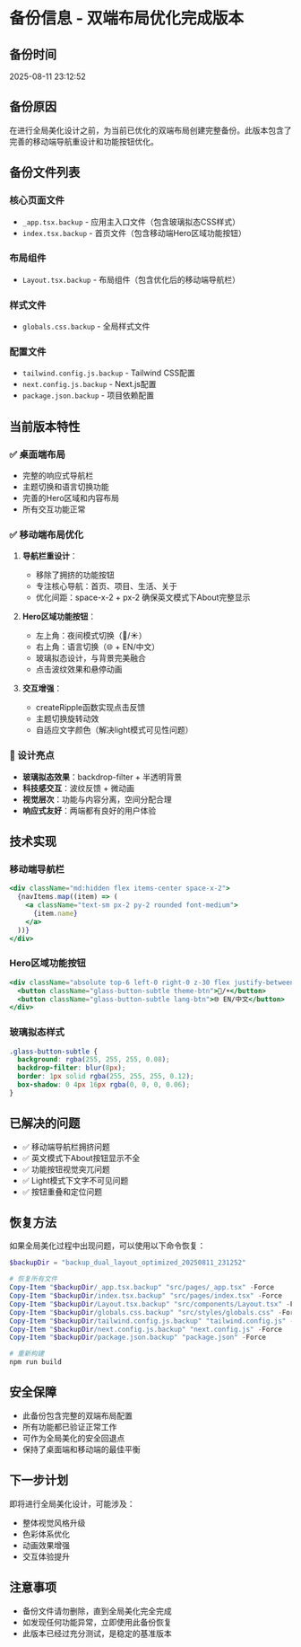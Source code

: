 # 备份信息 - 双端布局优化完成版本

## 备份时间
2025-08-11 23:12:52

## 备份原因
在进行全局美化设计之前，为当前已优化的双端布局创建完整备份。此版本包含了完善的移动端导航重设计和功能按钮优化。

## 备份文件列表

### 核心页面文件
- `_app.tsx.backup` - 应用主入口文件（包含玻璃拟态CSS样式）
- `index.tsx.backup` - 首页文件（包含移动端Hero区域功能按钮）

### 布局组件
- `Layout.tsx.backup` - 布局组件（包含优化后的移动端导航栏）

### 样式文件
- `globals.css.backup` - 全局样式文件

### 配置文件
- `tailwind.config.js.backup` - Tailwind CSS配置
- `next.config.js.backup` - Next.js配置
- `package.json.backup` - 项目依赖配置

## 当前版本特性

### ✅ 桌面端布局
- 完整的响应式导航栏
- 主题切换和语言切换功能
- 完善的Hero区域和内容布局
- 所有交互功能正常

### ✅ 移动端布局优化
1. **导航栏重设计**：
   - 移除了拥挤的功能按钮
   - 专注核心导航：首页、项目、生活、关于
   - 优化间距：space-x-2 + px-2 确保英文模式下About完整显示

2. **Hero区域功能按钮**：
   - 左上角：夜间模式切换（🌙/☀️）
   - 右上角：语言切换（🌐 + EN/中文）
   - 玻璃拟态设计，与背景完美融合
   - 点击波纹效果和悬停动画

3. **交互增强**：
   - createRipple函数实现点击反馈
   - 主题切换旋转动效
   - 自适应文字颜色（解决light模式可见性问题）

### 🎨 设计亮点
- **玻璃拟态效果**：backdrop-filter + 半透明背景
- **科技感交互**：波纹反馈 + 微动画
- **视觉层次**：功能与内容分离，空间分配合理
- **响应式友好**：两端都有良好的用户体验

## 技术实现

### 移动端导航栏
```jsx
<div className="md:hidden flex items-center space-x-2">
  {navItems.map((item) => (
    <a className="text-sm px-2 py-2 rounded font-medium">
      {item.name}
    </a>
  ))}
</div>
```

### Hero区域功能按钮
```jsx
<div className="absolute top-6 left-0 right-0 z-30 flex justify-between px-4">
  <button className="glass-button-subtle theme-btn">🌙/☀️</button>
  <button className="glass-button-subtle lang-btn">🌐 EN/中文</button>
</div>
```

### 玻璃拟态样式
```css
.glass-button-subtle {
  background: rgba(255, 255, 255, 0.08);
  backdrop-filter: blur(8px);
  border: 1px solid rgba(255, 255, 255, 0.12);
  box-shadow: 0 4px 16px rgba(0, 0, 0, 0.06);
}
```

## 已解决的问题
- ✅ 移动端导航栏拥挤问题
- ✅ 英文模式下About按钮显示不全
- ✅ 功能按钮视觉突兀问题
- ✅ Light模式下文字不可见问题
- ✅ 按钮重叠和定位问题

## 恢复方法
如果全局美化过程中出现问题，可以使用以下命令恢复：

```powershell
$backupDir = "backup_dual_layout_optimized_20250811_231252"

# 恢复所有文件
Copy-Item "$backupDir/_app.tsx.backup" "src/pages/_app.tsx" -Force
Copy-Item "$backupDir/index.tsx.backup" "src/pages/index.tsx" -Force
Copy-Item "$backupDir/Layout.tsx.backup" "src/components/Layout.tsx" -Force
Copy-Item "$backupDir/globals.css.backup" "src/styles/globals.css" -Force
Copy-Item "$backupDir/tailwind.config.js.backup" "tailwind.config.js" -Force
Copy-Item "$backupDir/next.config.js.backup" "next.config.js" -Force
Copy-Item "$backupDir/package.json.backup" "package.json" -Force

# 重新构建
npm run build
```

## 安全保障
- 此备份包含完整的双端布局配置
- 所有功能都已验证正常工作
- 可作为全局美化的安全回退点
- 保持了桌面端和移动端的最佳平衡

## 下一步计划
即将进行全局美化设计，可能涉及：
- 整体视觉风格升级
- 色彩体系优化
- 动画效果增强
- 交互体验提升

## 注意事项
- 备份文件请勿删除，直到全局美化完全完成
- 如发现任何功能异常，立即使用此备份恢复
- 此版本已经过充分测试，是稳定的基准版本

